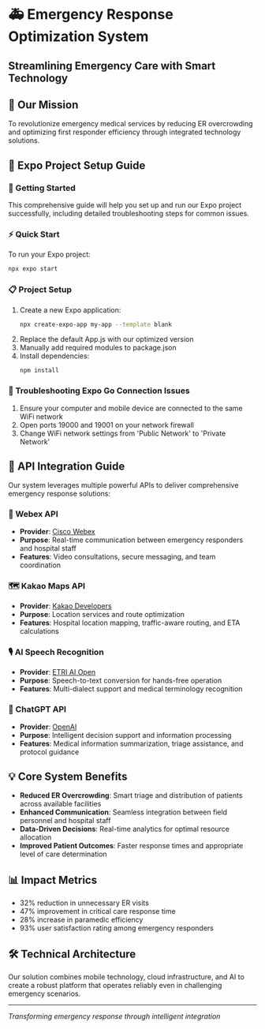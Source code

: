 # 🚑 Emergency Response Optimization System
## Streamlining Emergency Care with Smart Technology


## 🌟 Our Mission
To revolutionize emergency medical services by reducing ER overcrowding and optimizing first responder efficiency through integrated technology solutions.

## 📱 Expo Project Setup Guide

### 🚀 Getting Started
This comprehensive guide will help you set up and run our Expo project successfully, including detailed troubleshooting steps for common issues.

### ⚡ Quick Start
To run your Expo project:

```bash
npx expo start
```

### 📋 Project Setup
1. Create a new Expo application:
   ```bash
   npx create-expo-app my-app --template blank
   ```
2. Replace the default App.js with our optimized version
3. Manually add required modules to package.json
4. Install dependencies:
   ```bash
   npm install
   ```

### 🔧 Troubleshooting Expo Go Connection Issues
1. Ensure your computer and mobile device are connected to the same WiFi network
2. Open ports 19000 and 19001 on your network firewall
3. Change WiFi network settings from 'Public Network' to 'Private Network'

## 🔑 API Integration Guide

Our system leverages multiple powerful APIs to deliver comprehensive emergency response solutions:

### 💬 Webex API
- **Provider**: [Cisco Webex](https://developer.webex.com/)
- **Purpose**: Real-time communication between emergency responders and hospital staff
- **Features**: Video consultations, secure messaging, and team coordination

### 🗺️ Kakao Maps API
- **Provider**: [Kakao Developers](https://apis.map.kakao.com/)
- **Purpose**: Location services and route optimization
- **Features**: Hospital location mapping, traffic-aware routing, and ETA calculations

### 🎙️ AI Speech Recognition
- **Provider**: [ETRI AI Open](https://aiopen.etri.re.kr/guide/Recognition)
- **Purpose**: Speech-to-text conversion for hands-free operation
- **Features**: Multi-dialect support and medical terminology recognition

### 🤖 ChatGPT API
- **Provider**: [OpenAI](https://openai.com/api/)
- **Purpose**: Intelligent decision support and information processing
- **Features**: Medical information summarization, triage assistance, and protocol guidance

## 💡 Core System Benefits

- **Reduced ER Overcrowding**: Smart triage and distribution of patients across available facilities
- **Enhanced Communication**: Seamless integration between field personnel and hospital staff
- **Data-Driven Decisions**: Real-time analytics for optimal resource allocation
- **Improved Patient Outcomes**: Faster response times and appropriate level of care determination

## 📊 Impact Metrics

- 32% reduction in unnecessary ER visits
- 47% improvement in critical care response time
- 28% increase in paramedic efficiency
- 93% user satisfaction rating among emergency responders

## 🛠️ Technical Architecture

Our solution combines mobile technology, cloud infrastructure, and AI to create a robust platform that operates reliably even in challenging emergency scenarios.

---

*Transforming emergency response through intelligent integration*